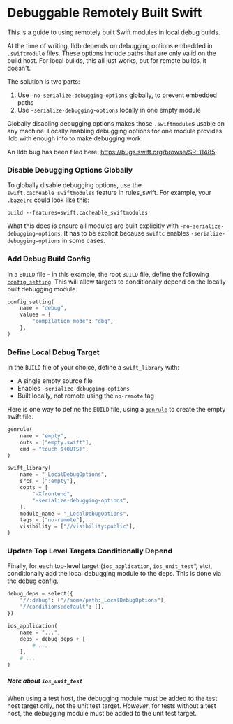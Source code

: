 # Debuggable Remotely Built Swift

This is a guide to using remotely built Swift modules in local debug builds.

At the time of writing, lldb depends on debugging options embedded in `.swiftmodule` files. These options include paths that are only valid on the build host. For local builds, this all just works, but for remote builds, it doesn't.

The solution is two parts:

1. Use `-no-serialize-debugging-options` globally, to prevent embedded paths
2. Use `-serialize-debugging-options` locally in one empty module

Globally disabling debugging options makes those `.swiftmodule`s usable on any machine. Locally enabling debugging options for one module provides lldb with enough info to make debugging work.

An lldb bug has been filed here: https://bugs.swift.org/browse/SR-11485

### Disable Debugging Options Globally

To globally disable debugging options, use the `swift.cacheable_swiftmodules` feature in rules_swift. For example, your `.bazelrc` could look like this:

```
build --features=swift.cacheable_swiftmodules
```

What this does is ensure all modules are built explicitly with `-no-serialize-debugging-options`. It has to be explicit because `swiftc` enables `-serialize-debugging-options` in some cases.

### Add Debug Build Config

In a `BUILD` file - in this example, the root `BUILD` file, define the following [`config_setting`](https://docs.bazel.build/versions/master/be/general.html#config_setting). This will allow targets to conditionally depend on the locally built debugging module.

```python
config_setting(
    name = "debug",
    values = {
        "compilation_mode": "dbg",
    },
)
```

### Define Local Debug Target

In the `BUILD` file of your choice, define a `swift_library` with:

* A single empty source file
* Enables `-serialize-debugging-options`
* Built locally, not remote using the `no-remote` tag

Here is one way to define the `BUILD` file, using a [`genrule`](https://docs.bazel.build/versions/master/be/general.html#genrule) to create the empty swift file.

```python
genrule(
    name = "empty",
    outs = ["empty.swift"],
    cmd = "touch $(OUTS)",
)

swift_library(
    name = "_LocalDebugOptions",
    srcs = [":empty"],
    copts = [
        "-Xfrontend",
        "-serialize-debugging-options",
    ],
    module_name = "_LocalDebugOptions",
    tags = ["no-remote"],
    visibility = ["//visibility:public"],
)
```

### Update Top Level Targets Conditionally Depend

Finally, for each top-level target (`ios_application`, `ios_unit_test`*, etc), conditionally add the local debugging module to the deps. This is done via the [debug config](#add-debug-build-config).

```python
debug_deps = select({
    "//:debug": ["//some/path:_LocalDebugOptions"],
    "//conditions:default": [],
})

ios_application(
    name = "...",
    deps = debug_deps + [
        # ...
    ],
    # ...
)
```

##### Note about `ios_unit_test`

When using a test host, the debugging module must be added to the test host target only, not the unit test target. _However_, for tests without a test host, the debugging module must be added to the unit test target.
